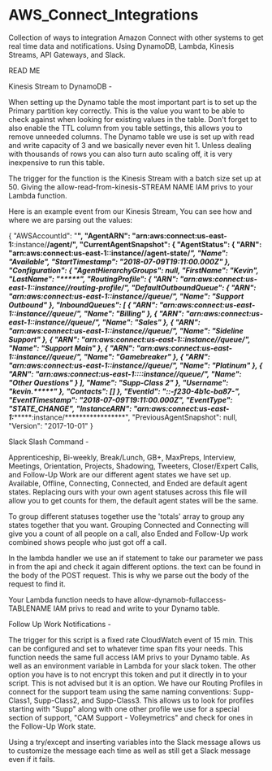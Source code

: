 # AWS_Connect_Integrations
Collection of ways to integration Amazon Connect with other systems to get real time data and notifications.
Using DynamoDB, Lambda, Kinesis Streams, API Gateways, and Slack.

READ ME

Kinesis Stream to DynamoDB - 

 When setting up the Dynamo table the most important part is to set up the Primary partition key correctly.
 This is the value you want to be able to check against when looking for existing values in the table.
 Don't forget to also enable the TTL column from you table settings, this allows you to remove unneeded columns. The Dynamo table we use is set up with read and write capacity of 3 and we basically never even hit 1.
 Unless dealing with thousands of rows you can also turn auto scaling off, it is very inexpensive to run this table. 

The trigger for the function is the Kinesis Stream with a batch size set up at 50. Giving the allow-read-from-kinesis-STREAM NAME IAM privs to your Lambda function.

Here is an example event from our Kinesis Stream, You can see how and where we are parsing out the values:
        
{
  "AWSAccountId": "**********",
  "AgentARN": "arn:aws:connect:us-east-1:**********:instance/**********/agent/************",
  "CurrentAgentSnapshot": {
    "AgentStatus": {
      "ARN": "arn:aws:connect:us-east-1:**********:instance/**********/agent-state/*******",
      "Name": "Available",
      "StartTimestamp": "2018-07-09T19:11:00.000Z"
    },
    "Configuration": {
      "AgentHierarchyGroups": null,
      "FirstName": "Kevin",
      "LastName": "*****",
      "RoutingProfile": {
        "ARN": "arn:aws:connect:us-east-1:**********:instance/**********/routing-profile/**********",
        "DefaultOutboundQueue": {
          "ARN": "arn:aws:connect:us-east-1:**********:instance/**********/queue/**********",
          "Name": "Support Outbound"
        },
        "InboundQueues": [
          {
            "ARN": "arn:aws:connect:us-east-1:**********:instance/**********/queue/**********",
            "Name": "Billing"
          },
          {
            "ARN": "arn:aws:connect:us-east-1:**********:instance/**********/queue/**********",
            "Name": "Sales"
          },
          {
            "ARN": "arn:aws:connect:us-east-1:**********:instance/**********/queue/**********",
            "Name": "Sideline Support"
          },
          {
            "ARN": "arn:aws:connect:us-east-1:**********:instance/**********/queue/**********",
            "Name": "Support Main"
          },
          {
            "ARN": "arn:aws:connect:us-east-1:**********:instance/**********/queue/**********",
            "Name": "Gamebreaker"
          },
          {
            "ARN": "arn:aws:connect:us-east-1:**********:instance/**********/queue/**********",
            "Name": "Platinum"
          },
          {
            "ARN": "arn:aws:connect:us-east-1::**********::instance/**********/queue/**********",
            "Name": "Other Questions"
          }
        ],
        "Name": "Supp-Class 2"
      },
      "Username": "kevin.*****"
    },
    "Contacts": []
  },
  "EventId": ":**********:-f230-4b1c-ba87-**********",
  "EventTimestamp": "2018-07-09T19:11:00.000Z",
  "EventType": "STATE_CHANGE",
  "InstanceARN": "arn:aws:connect:us-east-1:**********:instance/*****************",
  "PreviousAgentSnapshot": null,
  "Version": "2017-10-01"
}



Slack Slash Command -

Apprenticeship, Bi-weekly, Break/Lunch, GB+, MaxPreps, Interview, Meetings, Orientation, Projects, Shadowing, Tweeters, Closer/Expert Calls, and Follow-Up Work are our different agent states we have set up.
Available, Offline, Connecting, Connected, and Ended are default agent states. Replacing ours with your own agent statuses across this file will allow you to get counts for them, the default agent states will be the same.

To group different statuses together use the 'totals' array to group any states together that you want. Grouping Connected and Connecting will give you a count of all people on a call, also Ended and Follow-Up work combined shows people who just got off a call.

In the lambda handler we use an if statement to take our parameter we pass in from the api and check it again different options. the text can be found in the body of the POST request. This is why we parse out the body of the request to find it.

Your Lambda function needs to have allow-dynamob-fullaccess-TABLENAME IAM privs to read and write to your Dynamo table.


Follow Up Work Notifications - 

The trigger for this script is a fixed rate CloudWatch event of 15 min. This can be configured and set to whatever time span fits your needs.
This function needs the same full access IAM privs to your Dynamo table. As well as an environment variable in Lambda for your slack token.
The other option you have is to not encrypt this token and put it directly in to your script. This is not advised but it is an option.
We have our Routing Profiles in connect for the support team using the same naming conventions: Supp-Class1, Supp-Class2, and Supp-Class3. This allows us to look for profiles starting with "Supp" along with one other profile we use for a special section of support, "CAM Support - Volleymetrics" and check for ones in the Follow-Up Work state.

Using a try/except and inserting variables into the Slack message allows us to customize the message each time as well as still get a Slack message even if it fails.
